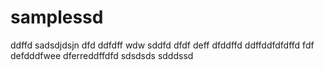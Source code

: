 # samplessd
ddffd
sadsdjdsjn
dfd
ddfdff
wdw
sddfd
dfdf
deff
dfddffd
ddffddfdfdffd
fdf
defdddfwee
dferreddffdfd
sdsdsds
sdddssd
